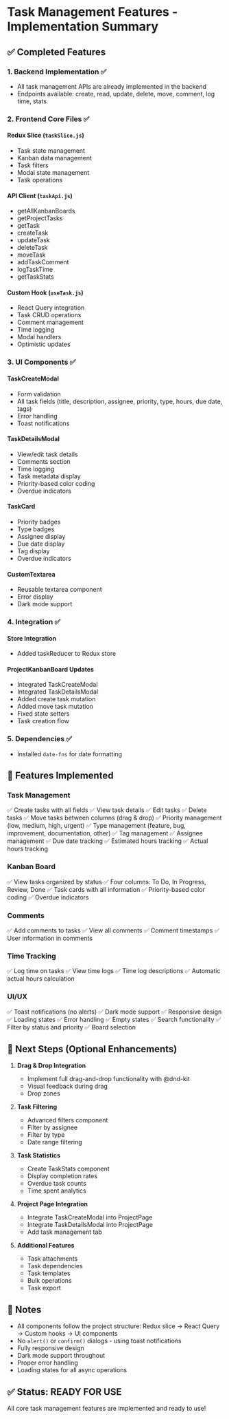 # Task Management Features - Implementation Summary

## ✅ Completed Features

### 1. **Backend Implementation** ✅
- All task management APIs are already implemented in the backend
- Endpoints available: create, read, update, delete, move, comment, log time, stats

### 2. **Frontend Core Files** ✅

#### Redux Slice (`taskSlice.js`)
- Task state management
- Kanban data management
- Task filters
- Modal state management
- Task operations

#### API Client (`taskApi.js`)
- getAllKanbanBoards
- getProjectTasks
- getTask
- createTask
- updateTask
- deleteTask
- moveTask
- addTaskComment
- logTaskTime
- getTaskStats

#### Custom Hook (`useTask.js`)
- React Query integration
- Task CRUD operations
- Comment management
- Time logging
- Modal handlers
- Optimistic updates

### 3. **UI Components** ✅

#### TaskCreateModal
- Form validation
- All task fields (title, description, assignee, priority, type, hours, due date, tags)
- Error handling
- Toast notifications

#### TaskDetailsModal
- View/edit task details
- Comments section
- Time logging
- Task metadata display
- Priority-based color coding
- Overdue indicators

#### TaskCard
- Priority badges
- Type badges
- Assignee display
- Due date display
- Tag display
- Overdue indicators

#### CustomTextarea
- Reusable textarea component
- Error display
- Dark mode support

### 4. **Integration** ✅

#### Store Integration
- Added taskReducer to Redux store

#### ProjectKanbanBoard Updates
- Integrated TaskCreateModal
- Integrated TaskDetailsModal
- Added create task mutation
- Added move task mutation
- Fixed state setters
- Task creation flow

### 5. **Dependencies** ✅
- Installed `date-fns` for date formatting

## 🎯 Features Implemented

### Task Management
✅ Create tasks with all fields
✅ View task details
✅ Edit tasks
✅ Delete tasks
✅ Move tasks between columns (drag & drop)
✅ Priority management (low, medium, high, urgent)
✅ Type management (feature, bug, improvement, documentation, other)
✅ Tag management
✅ Assignee management
✅ Due date tracking
✅ Estimated hours tracking
✅ Actual hours tracking

### Kanban Board
✅ View tasks organized by status
✅ Four columns: To Do, In Progress, Review, Done
✅ Task cards with all information
✅ Priority-based color coding
✅ Overdue indicators

### Comments
✅ Add comments to tasks
✅ View all comments
✅ Comment timestamps
✅ User information in comments

### Time Tracking
✅ Log time on tasks
✅ View time logs
✅ Time log descriptions
✅ Automatic actual hours calculation

### UI/UX
✅ Toast notifications (no alerts)
✅ Dark mode support
✅ Responsive design
✅ Loading states
✅ Error handling
✅ Empty states
✅ Search functionality
✅ Filter by status and priority
✅ Board selection

## 🚀 Next Steps (Optional Enhancements)

1. **Drag & Drop Integration**
   - Implement full drag-and-drop functionality with @dnd-kit
   - Visual feedback during drag
   - Drop zones

2. **Task Filtering**
   - Advanced filters component
   - Filter by assignee
   - Filter by type
   - Date range filtering

3. **Task Statistics**
   - Create TaskStats component
   - Display completion rates
   - Overdue task counts
   - Time spent analytics

4. **Project Page Integration**
   - Integrate TaskCreateModal into ProjectPage
   - Integrate TaskDetailsModal into ProjectPage
   - Add task management tab

5. **Additional Features**
   - Task attachments
   - Task dependencies
   - Task templates
   - Bulk operations
   - Task export

## 📝 Notes

- All components follow the project structure: Redux slice → React Query → Custom hooks → UI components
- No `alert()` or `confirm()` dialogs - using toast notifications
- Fully responsive design
- Dark mode support throughout
- Proper error handling
- Loading states for all async operations

## ✅ Status: READY FOR USE

All core task management features are implemented and ready to use!


